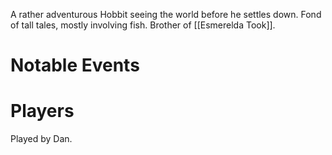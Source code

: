 ---
---

A rather adventurous Hobbit seeing the world before he settles down. Fond of tall tales, mostly involving fish. Brother of [[Esmerelda Took]].

# Notable Events

# Players
Played by Dan.